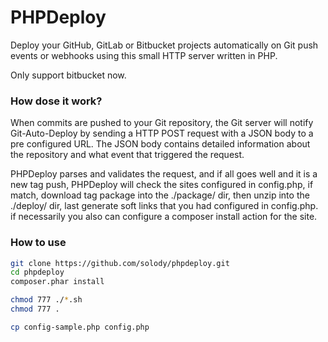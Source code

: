 # PHPDeploy
Deploy your GitHub, GitLab or Bitbucket projects automatically on Git push events or webhooks using this small HTTP server written in PHP.

Only support bitbucket now.

### How dose it work?
When commits are pushed to your Git repository, the Git server will notify Git-Auto-Deploy by sending a HTTP POST request with a JSON body to a pre configured URL. The JSON body contains detailed information about the repository and what event that triggered the request. 

PHPDeploy parses and validates the request, and if all goes well and it is a new tag push, PHPDeploy will check the sites configured in config.php, if match, download tag package into the ./package/ dir, then unzip into the ./deploy/ dir, last generate soft links that you had configured in config.php. if necessarily you also can configure a composer install action for the site.

### How to use
```bash
git clone https://github.com/solody/phpdeploy.git
cd phpdeploy
composer.phar install

chmod 777 ./*.sh
chmod 777 .

cp config-sample.php config.php
```
